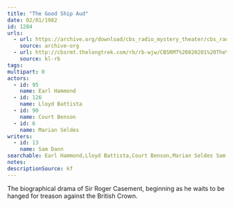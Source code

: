 ```yaml
---
title: "The Good Ship Aud"
date: 02/01/1982
id: 1284
urls: 
  - url: https://archive.org/download/cbs_radio_mystery_theater/cbs_radio_mystery_theater-1251-1300.zip/cbs_radio_mystery_theater-1251-1300%2Fcbsrmt_1284_the_good_ship_aud.mp3
    source: archive-org
  - url: http://cbsrmt.thelongtrek.com/rb/rb-wjw/CBSRMT%20820201%20The%20Good%20Ship%20Aud_Tammy%20Grimes_wjw.mp3
    source: kl-rb
tags: 
multipart: 0
actors:  
  - id: 95
    name: Earl Hammond  
  - id: 126
    name: Lloyd Battista  
  - id: 90
    name: Court Benson  
  - id: 6
    name: Marian Seldes
writers:  
  - id: 13
    name: Sam Dann
searchable: Earl Hammond,Lloyd Battista,Court Benson,Marian Seldes Sam Dann
notes: 
descriptionSource: kf
---
```

The biographical drama of Sir Roger Casement, beginning as he waits to be hanged for treason against the British Crown.